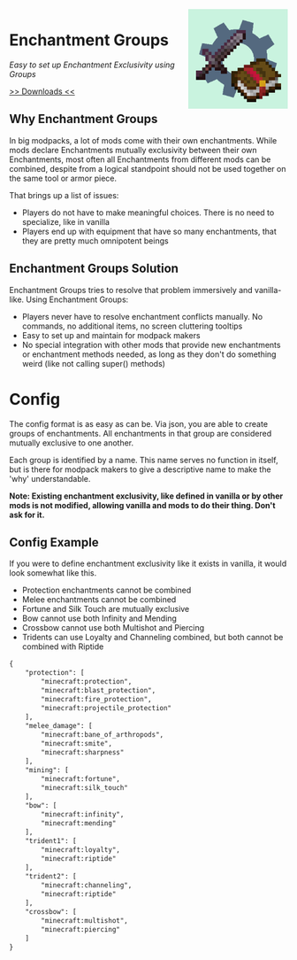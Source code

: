 <img src="src/main/resources/assets/enchantment_groups/icon.png?raw=true" align="right" width="180px"/>

# Enchantment Groups

*Easy to set up Enchantment Exclusivity using Groups*

[>> Downloads <<](https://github.com/DaFuqs/EnchantmentGroups/releases)

## Why Enchantment Groups
In big modpacks, a lot of mods come with their own enchantments.
While mods declare Enchantments mutually exclusivity between their own Enchantments, most often all Enchantments from different mods can be combined, despite from a logical standpoint should not be used together on the same tool or armor piece.

That brings up a list of issues:
- Players do not have to make meaningful choices. There is no need to specialize, like in vanilla
- Players end up with equipment that have so many enchantments, that they are pretty much omnipotent beings

## Enchantment Groups Solution
Enchantment Groups tries to resolve that problem immersively and vanilla-like. Using Enchantment Groups:
- Players never have to resolve enchantment conflicts manually. No commands, no additional items, no screen cluttering tooltips
- Easy to set up and maintain for modpack makers
- No special integration with other mods that provide new enchantments or enchantment methods needed, as long as they don't do something weird (like not calling super() methods)

# Config
The config format is as easy as can be. Via json, you are able to create groups of enchantments.
All enchantments in that group are considered mutually exclusive to one another.

Each group is identified by a name.
This name serves no function in itself, but is there for modpack makers to give a descriptive name to make the 'why' understandable.

**Note: Existing enchantment exclusivity, like defined in vanilla or by other mods is not modified, allowing vanilla and mods to do their thing. Don't ask for it.**

## Config Example
If you were to define enchantment exclusivity like it exists in vanilla, it would look somewhat like this.
- Protection enchantments cannot be combined
- Melee enchantments cannot be combined
- Fortune and Silk Touch are mutually exclusive
- Bow cannot use both Infinity and Mending
- Crossbow cannot use both Multishot and Piercing
- Tridents can use Loyalty and Channeling combined, but both cannot be combined with Riptide

```
{
    "protection": [
        "minecraft:protection",
        "minecraft:blast_protection",
        "minecraft:fire_protection",
        "minecraft:projectile_protection"
    ],
    "melee_damage": [
        "minecraft:bane_of_arthropods",
        "minecraft:smite",
        "minecraft:sharpness"
    ],
    "mining": [
        "minecraft:fortune",
        "minecraft:silk_touch"
    ],
    "bow": [
        "minecraft:infinity",
        "minecraft:mending"
    ],
    "trident1": [
        "minecraft:loyalty",
        "minecraft:riptide"
    ],
    "trident2": [
        "minecraft:channeling",
        "minecraft:riptide"
    ],
    "crossbow": [
        "minecraft:multishot",
        "minecraft:piercing"
    ]
}
```
